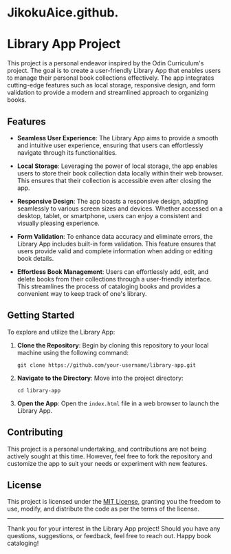 # JikokuAice.github.
# Library App Project

This project is a personal endeavor inspired by the Odin Curriculum's project. The goal is to create a user-friendly Library App that enables users to manage their personal book collections effectively. The app integrates cutting-edge features such as local storage, responsive design, and form validation to provide a modern and streamlined approach to organizing books.

## Features

- **Seamless User Experience**: The Library App aims to provide a smooth and intuitive user experience, ensuring that users can effortlessly navigate through its functionalities.

- **Local Storage**: Leveraging the power of local storage, the app enables users to store their book collection data locally within their web browser. This ensures that their collection is accessible even after closing the app.

- **Responsive Design**: The app boasts a responsive design, adapting seamlessly to various screen sizes and devices. Whether accessed on a desktop, tablet, or smartphone, users can enjoy a consistent and visually pleasing experience.

- **Form Validation**: To enhance data accuracy and eliminate errors, the Library App includes built-in form validation. This feature ensures that users provide valid and complete information when adding or editing book details.

- **Effortless Book Management**: Users can effortlessly add, edit, and delete books from their collections through a user-friendly interface. This streamlines the process of cataloging books and provides a convenient way to keep track of one's library.

## Getting Started

To explore and utilize the Library App:

1. **Clone the Repository**: Begin by cloning this repository to your local machine using the following command:

   ```
   git clone https://github.com/your-username/library-app.git
   ```

2. **Navigate to the Directory**: Move into the project directory:

   ```
   cd library-app
   ```

3. **Open the App**: Open the `index.html` file in a web browser to launch the Library App.

## Contributing

This project is a personal undertaking, and contributions are not being actively sought at this time. However, feel free to fork the repository and customize the app to suit your needs or experiment with new features.

## License

This project is licensed under the [MIT License](LICENSE), granting you the freedom to use, modify, and distribute the code as per the terms of the license.

---

Thank you for your interest in the Library App project! Should you have any questions, suggestions, or feedback, feel free to reach out. Happy book cataloging!
